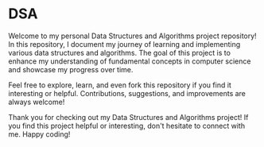 # DSA

Welcome to my personal Data Structures and Algorithms project repository! In this repository, I document my journey of learning and implementing various data structures and algorithms. The goal of this project is to enhance my understanding of fundamental concepts in computer science and showcase my progress over time.

Feel free to explore, learn, and even fork this repository if you find it interesting or helpful. Contributions, suggestions, and improvements are always welcome!

Thank you for checking out my Data Structures and Algorithms project! If you find this project helpful or interesting, don't hesitate to connect with me. Happy coding!